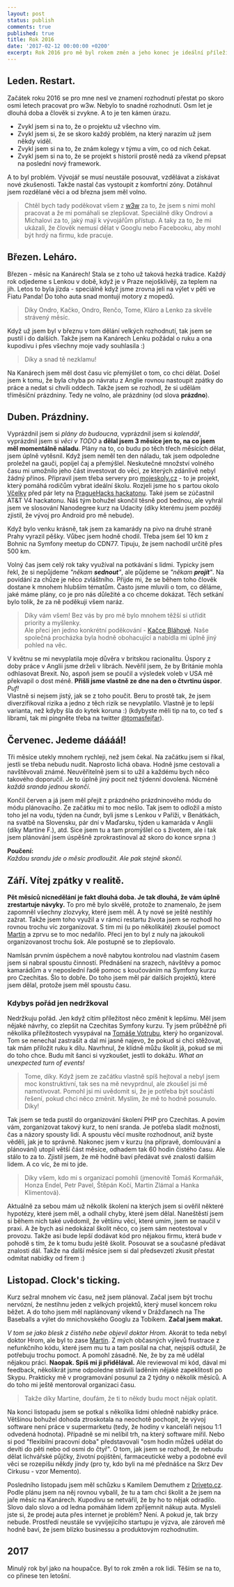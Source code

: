 ```yaml
---
layout: post
status: publish
comments: true
published: true
title: Rok 2016 
date: '2017-02-12 00:00:00 +0200'
excerpt: Rok 2016 pro mě byl rokem změn a jeho konec je ideální příležitost udělat nějakou bilanci.   
---
```


## Leden. Restart. 

Začátek roku 2016 se pro mne nesl ve znamení rozhodnutí přestat po skoro osmi letech pracovat pro w3w. Nebylo to snadné rozhodnutí. Osm let je dlouhá doba a člověk si zvykne. A to je ten kámen úrazu. 

* Zvykl jsem si na to, že o projektu už všechno vím. 
* Zvykl jsem si, že se skoro každý problém, na který narazím už jsem někdy viděl. 
* Zvykl jsem si na to, že znám kolegy v týmu a vím, co od nich čekat. 
* Zvykl jsem si na to, že se projekt s historií prostě nedá za víkend přepsat na poslední nový framework. 

A to byl problém. Vývojář se musí neustále posouvat, vzdělávat a získávat nové zkušenosti. Takže nastal čas vystoupit z komfortní zóny. Dotáhnul jsem rozdělané věci a od března jsem měl volno. 

> Chtěl bych tady poděkovat všem z [w3w](http://w3w.cz) za to, že jsem s nimi mohl pracovat a že mi pomáhali se zlepšovat. Speciálně díky Ondrovi a Michalovi za to, jaký mají k vývojářům přístup. A taky za to, že mi ukázali, že člověk nemusí dělat v Googlu nebo Facebooku, aby mohl být hrdý na firmu, kde pracuje. 

## Březen. Leháro. 
 
Březen - měsíc na Kanárech! Stala se z toho už taková hezká tradice. Každý rok odjedeme s Lenkou v době, když je v Praze nejošklivěji, za teplem na jih. Letos to byla jízda - speciálně když jsme zrovna jeli na výlet v pěti ve Fiatu Panda! Do toho auta snad montují motory z mopedů.
 
> Díky Ondro, Kačko, Ondro, Renčo, Tome, Kláro a Lenko za skvěle strávený měsíc.


Když už jsem byl v březnu v tom dělání velkých rozhodnutí, tak jsem se pustil i do dalších. Takže jsem na Kanárech Lenku požádal o ruku a ona kupodivu i přes všechny moje vady souhlasila :)

> Díky a snad tě nezklamu!
  
Na Kanárech jsem měl dost času víc přemýšlet o tom, co chci dělat. Došel jsem k tomu, že byla chyba po návratu z Anglie rovnou nastoupit zpátky do práce a nedat si chvíli oddech. Takže jsem se rozhodl, že si udělám tříměsíční prázdniny. Tedy ne volno, ale prázdniny (od slova **prázdno**). 

## Duben. Prázdniny.  

Vyprázdnil jsem si *plány do budoucna*, vyprázdnil jsem si *kalendář*, vyprázdnil jsem si *věci v TODO* a **dělal jsem 3 měsíce jen to, na co jsem měl momentálně náladu**. Plány na to, co budu po těch třech měsících dělat, jsem úplně vytěsnil. Když jsem neměl ten den náladu, tak jsem odpoledne proležel na gauči, popíjel čaj a přemýšlel. Neskutečné množství volného času mi umožnilo jeho část investovat do věcí, ze kterých zdánlivě nebyl žádný přínos. Připravil jsem třeba servery pro [mojeskoly.cz](http://www.mojeskoly.cz/) - to je projekt, který pomáhá rodičům vybrat ideální školu. Rozjeli jsme ho s partou okolo [Včelky](http://www.vcelka.cz/) před pár lety na [PragueHacks hackatonu](http://www.praguehacks.cz/). Také jsem se zúčastnil AT&T V4 hackatonu. Náš tým bohužel skončil těsně pod bednou, ale vyhrál jsem ve slosování Nanodegree kurz na Udacity (díky kterému jsem později zjistil, že vývoj pro Android pro mě nebude). 

Když bylo venku krásně, tak jsem za kamarády na pivo na druhé straně Prahy vyrazil pěšky. Vůbec jsem hodně chodil. Třeba jsem šel 10&nbsp;km z Bohnic na Symfony meetup do CDN77. Tipuju, že jsem nachodil určitě přes 500&nbsp;km. 

Volný čas jsem celý rok taky využíval na potkávání s lidmi. Typicky jsem řekl, že si nepůjdeme *"někam **sednout**"*, ale půjdeme se *"někam **projít**"*. Na povídání za chůze je něco zvláštního. Přijde mi, že se během toho člověk dostane k mnohem hlubším tématům. Často jsme mluvili o tom, co děláme, jaké máme plány, co je pro nás důležité a co chceme dokázat. Těch setkání bylo tolik, že za ně poděkuji všem naráz. 

> Díky vám všem! Bez vás by pro mě bylo mnohem těžší si utřídit priority a myšlenky. <br>Ale přeci jen jedno konkrétní poděkování - [Kačce Bláhové](http://twitter.com/kackabl). Naše společná procházka byla hodně obohacující a nabídla mi úplně jiný pohled na věc. 

V květnu se mi nevyplatila moje důvěra v britskou racionalitu. Úspory z doby práce v Anglii jsme drželi v librách. Nevěřil jsem, že by Británie mohla odhlasovat Brexit. No, aspoň jsem se poučil a výsledek voleb v USA mě překvapil o dost méně. **Přišli jsme vlastně ze dne na den o čtvrtinu úspor**. *Puf!* <br>Vlastně si nejsem jistý, jak se z toho poučit. Beru to prostě tak, že jsem diverzifikoval rizika a jedno z těch rizik se nevyplatilo. Vlastně je to lepší varianta, než kdyby šla do kytek koruna :) (kdybyste měli tip na to, co teď s librami, tak mi pingněte třeba na twitter [@tomasfejfar](http://twitter.com/tomasfejfar)).

## Červenec. Jedeme dáááál!

Tři měsíce utekly mnohem rychleji, než jsem čekal. Na začátku jsem si říkal, jestli se třeba nebudu nudit. Naprosto lichá obava. Hodně jsme cestovali a navštěvovali známé. Neuvěřitelně jsem si to užil a každému bych něco takového doporučil. Je to úplně jiný pocit než týdenní dovolená. Nicméně *každá sranda jednou skončí*.
 
Končil červen a já jsem měl přejít z prázdného prázdninového módu do módu plánovacího. Ze začátku mi to moc nešlo. Tak jsem to odložil a místo toho jel na vodu, týden na čundr, byli jsme s Lenkou v Paříži, v Benátkách, na svatbě na Slovensku, pár dní v Maďarsku, týden u kamaráda v Anglii (díky Martine F.), atd. Sice jsem tu a tam promýšlel co s životem, ale i tak jsem plánování jsem úspěšně zprokrastinoval až skoro do konce srpna :) 

**Poučení:**<br> 
*Každou srandu jde o měsíc prodloužit. Ale pak stejně skončí.*

## Září. Vítej zpátky v realitě. 

**Pět měsíců nicnedělání je fakt dlouhá doba. Je tak dlouhá, že vám úplně zrestartuje návyky.** To pro mě bylo skvělé, protože to znamenalo, že jsem zapomněl všechny zlozvyky, které jsem měl. A ty nové se ještě nestihly zažrat. Takže jsem toho využil a v rámci restartu života jsem se rozhodl ho rovnou trochu víc zorganizovat. S tím mi (u po několikáté) zkoušel pomoct [Martin](https://www.martinhujer.cz) a zprvu se to moc nedařilo. Přeci jen to byl z nuly na jakoukoli organizovanost trochu šok. Ale postupně se to zlepšovalo. 

Namlsán prvním úspěchem a nově nabytou kontrolou nad vlastním časem jsem si nabral spoustu činností. Přednášení na srazech, návštěvy a pomoc kamarádům a v neposlední řadě pomoc s koučováním na Symfony kurzu pro Czechitas. Šlo to dobře. Do toho jsem měl pár dalších projektů, které jsem dělal, protože jsem měl spoustu času. 

### Kdybys pořád jen nedržkoval
    
Nedržkuju pořád. Jen když cítím příležitost něco změnit k lepšímu. Měl jsem nějaké návrhy, co zlepšit na Czechitas Symfony kurzu. Ty jsem průběžně při několika příležitostech vysypával na [Tomáše Votrubu](http://tomasvotruba.cz), který ho organizoval. Tom se nenechal zastrašit a dal mi jasně najevo, že pokud si chci stěžovat, tak mám přiložit ruku k dílu. Navrhnul, že klidně můžu školit já, pokud se mi do toho chce. Budu mít šanci si vyzkoušet, jestli to dokážu. *What an unexpected turn of events!* 

> Tome, díky. Když jsem ze začátku vlastně spíš hejtoval a nebyl jsem moc konstruktivní, tak ses na mě nevyprdnul, ale zkoušel jsi mě namotivovat. Pomohl jsi mi uvědomit si, že je potřeba být součástí řešení, pokud chci něco změnit. Myslím, že mě to hodně posunulo. Díky!  

Tak jsem se teda pustil do organizování školení PHP pro Czechitas. A povím vám, zorganizovat takový kurz, to není sranda. Je potřeba sladit možnosti, čas a názory spousty lidí. A spoustu věcí musíte rozhodnout, aniž byste věděli, jak je to správně. Nakonec jsem v kurzu (na přípravě, domlouvání a plánování) utopil větší část měsíce, odhadem tak 60 hodin čistého času. Ale stálo to za to. Zjistil jsem, že mě hodně baví předávat své znalosti dalším lidem. A co víc, že mi to jde. 

> Díky všem, kdo mi s organizací pomohli (jmenovitě Tomáš Kormaňák, Honza Endel, Petr Pavel, Štěpán Kočí, Martin Zlámal a Hanka Klimentová). 

Aktuálně za sebou mám už několik školení na kterých jsem si ověřil některé hypotézy, které jsem měl, a odhalil chyby, které jsem dělal. Naneštěstí jsem si během nich také uvědomil, že většinu věcí, které umím, jsem se naučil v praxi. A že bych asi nedokázal školit něco, co jsem sám neotestoval v provozu. Takže asi bude lepší dodávat kód pro nějakou firmu, která bude v pohodě s tím, že k tomu budu ještě školit. Posouvat se a současné předávat znalosti dál. Takže na další měsíce jsem si dal předsevzetí zkusit přestat odmítat nabídky od firem :) 

## Listopad. Clock's ticking.
 
Kurz sežral mnohem víc času, než jsem plánoval. Začal jsem být trochu nervózní, že nestihnu jeden z velkých projektů, který musel koncem roku běžet. A do toho jsem měl naplánovaný víkend v Drážďanech na The Baseballs a výlet do mnichovského Googlu za Tobíkem. **Začal jsem makat.** 

*V tom se jako blesk z čistého nebe objevil doktor Hrom.* Akorát to teda nebyl doktor Hrom, ale byl to zase [Martin](https://www.martinhujer.cz). Z mých občasných výlevů frustrace z nefunkčního kódu, které jsem mu tu a tam posílal na chat, nejspíš odtušil, že potřebuju trochu pomoct. A pomohl zásadně. Ne, že by za mě udělal nějakou práci. **Naopak. Spíš mi ji přidělával.** Ale reviewoval mi kód, dával mi feedback, několikrát jsme odpoledne strávili laděním nějaké zapeklitosti po Skypu. Prakticky mě v programování posunul za 2 týdny o několik měsíců. A do toho mi ještě mentoroval organizaci času. 

> Takže díky Martine, doufám, že ti to někdy budu moct nějak oplatit.

Na konci listopadu jsem se potkal s několika lidmi ohledně nabídky práce. Většinou bohužel dohoda ztroskotala na neochotě pochopit, že vývoj software není práce v supermarketu (tedy, že hodiny v kanceláři nejsou 1:1 odvedená hodnota). Případně se mi nelíbil trh, na který software mířil. Nebo si pod "flexibilní pracovní doba" představovali "osm hodin můžeš udělat do devíti do pěti nebo od osmi do čtyř". O tom, jak jsem se rozhodl, že nebudu dělat lichvářské půjčky, životní pojištění, farmaceutické weby a podobné evil věci se rozepíšu někdy jindy (pro ty, kdo byli na mé přednášce na Skrz Dev Cirkusu - vzor Memento).

 Posledního listopadu jsem měl schůzku s Kamilem Demuthem z [Driveto.cz](http://www.driveto.cz/). Podle plánu jsem na něj rovnou vybalil, že tu a tam chci školit a že jsem na jaře měsíc na Kanárech. Kupodivu se netvářil, že by ho to nějak odradilo. Slovo dalo slovo a od ledna pomáhám lidem zpříjemnit nákup auta. Mysleli jste si, že prodej auta přes internet je problém? Není. A pokud je, tak brzy nebude. Prostředí neustále se vyvíjejícího startupu je výzva, ale zároveň mě hodně baví, že jsem blízko businessu a produktovým rozhodnutím.  
   
## 2017

Minulý rok byl jako na houpačce. Byl to rok změn a rok lidí. Těším se na to, co přinese ten letošní. 
